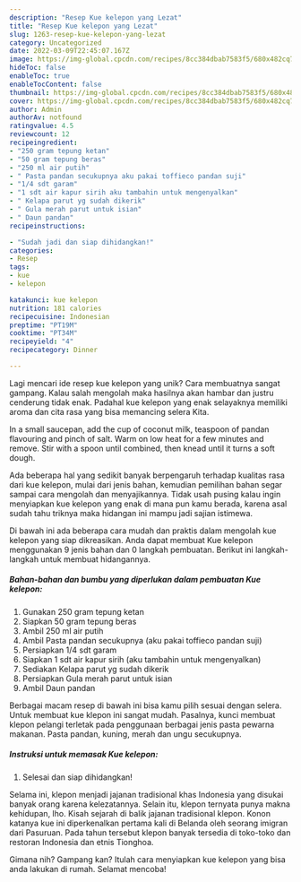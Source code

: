 ```yaml
---
description: "Resep Kue kelepon yang Lezat"
title: "Resep Kue kelepon yang Lezat"
slug: 1263-resep-kue-kelepon-yang-lezat
category: Uncategorized
date: 2022-03-09T22:45:07.167Z
image: https://img-global.cpcdn.com/recipes/8cc384dbab7583f5/680x482cq70/kue-kelepon-foto-resep-utama.jpg
hideToc: false
enableToc: true
enableTocContent: false
thumbnail: https://img-global.cpcdn.com/recipes/8cc384dbab7583f5/680x482cq70/kue-kelepon-foto-resep-utama.jpg
cover: https://img-global.cpcdn.com/recipes/8cc384dbab7583f5/680x482cq70/kue-kelepon-foto-resep-utama.jpg
author: Admin
authorAv: notfound
ratingvalue: 4.5
reviewcount: 12
recipeingredient:
- "250 gram tepung ketan"
- "50 gram tepung beras"
- "250 ml air putih"
- " Pasta pandan secukupnya aku pakai toffieco pandan suji"
- "1/4 sdt garam"
- "1 sdt air kapur sirih aku tambahin untuk mengenyalkan"
- " Kelapa parut yg sudah dikerik"
- " Gula merah parut untuk isian"
- " Daun pandan"
recipeinstructions:

- "Sudah jadi dan siap dihidangkan!"
categories:
- Resep
tags:
- kue
- kelepon

katakunci: kue kelepon 
nutrition: 181 calories
recipecuisine: Indonesian
preptime: "PT19M"
cooktime: "PT34M"
recipeyield: "4"
recipecategory: Dinner

---
```





Lagi mencari ide resep kue kelepon yang unik? Cara membuatnya sangat gampang. Kalau salah mengolah maka hasilnya akan hambar dan justru cenderung tidak enak. Padahal kue kelepon yang enak selayaknya memiliki aroma dan cita rasa yang bisa memancing selera Kita.





In a small saucepan, add the cup of coconut milk, teaspoon of pandan flavouring and pinch of salt. Warm on low heat for a few minutes and remove. Stir with a spoon until combined, then knead until it turns a soft dough.

Ada beberapa hal yang sedikit banyak berpengaruh terhadap kualitas rasa dari kue kelepon, mulai dari jenis bahan, kemudian pemilihan bahan segar sampai cara mengolah dan menyajikannya. Tidak usah pusing kalau ingin menyiapkan kue kelepon yang enak di mana pun kamu berada, karena asal sudah tahu triknya maka hidangan ini mampu jadi sajian istimewa.






Di bawah ini ada beberapa cara mudah dan praktis dalam mengolah kue kelepon yang siap dikreasikan. Anda dapat membuat Kue kelepon menggunakan 9 jenis bahan dan 0 langkah pembuatan. Berikut ini langkah-langkah untuk membuat hidangannya.

<!--inarticleads1-->

##### Bahan-bahan dan bumbu yang diperlukan dalam pembuatan Kue kelepon:

1. Gunakan 250 gram tepung ketan
1. Siapkan 50 gram tepung beras
1. Ambil 250 ml air putih
1. Ambil  Pasta pandan secukupnya (aku pakai toffieco pandan suji)
1. Persiapkan 1/4 sdt garam
1. Siapkan 1 sdt air kapur sirih (aku tambahin untuk mengenyalkan)
1. Sediakan  Kelapa parut yg sudah dikerik
1. Persiapkan  Gula merah parut untuk isian
1. Ambil  Daun pandan


Berbagai macam resep di bawah ini bisa kamu pilih sesuai dengan selera. Untuk membuat kue klepon ini sangat mudah. Pasalnya, kunci membuat klepon pelangi terletak pada penggunaan berbagai jenis pasta pewarna makanan. Pasta pandan, kuning, merah dan ungu secukupnya. 

<!--inarticleads2-->

##### Instruksi untuk memasak Kue kelepon:


1. Selesai dan siap dihidangkan!

Selama ini, klepon menjadi jajanan tradisional khas Indonesia yang disukai banyak orang karena kelezatannya. Selain itu, klepon ternyata punya makna kehidupan, lho. Kisah sejarah di balik jajanan tradisional klepon. Konon katanya kue ini diperkenalkan pertama kali di Belanda oleh seorang imigran dari Pasuruan. Pada tahun tersebut klepon banyak tersedia di toko-toko dan restoran Indonesia dan etnis Tionghoa. 

Gimana nih? Gampang kan? Itulah cara menyiapkan kue kelepon yang bisa anda lakukan di rumah. Selamat mencoba!
